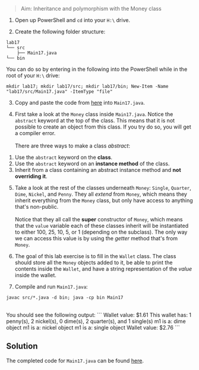 > Aim: Inheritance and polymorphism with the Money class

1. Open up PowerShell and `cd` into your `H:\` drive.

2. Create the following folder structure:
```
lab17
└── src
    ├── Main17.java
└── bin
```
You can do so by entering in the following into the PowerShell while in the root of your `H:\` drive:
```
mkdir lab17; mkdir lab17/src; mkdir lab17/bin; New-Item -Name "lab17/src/Main17.java" -ItemType "file"
```

3. Copy and paste the code from <a href="/Misc/TODO/Main17.java" target="_blank">here</a> into `Main17.java`.

4. First take a look at the `Money` class inside `Main17.java`. Notice the `abstract` keyword at the top of the class. This means that it is not possible to create an object from this class. If you try do so, you will get a compiler error. 
<br><br>
There are three ways to make a class *abstract*:<br>
1) Use the `abstract` keyword on the **class**.<br>
2) Use the `abstract` keyword on an **instance method** of the class.<br> 
3) Inherit from a class containing an abstract instance method and **not overriding it**.

5. Take a look at the rest of the classes underneath `Money`: `Single`, `Quarter`, `Dime`, `Nickel`, and `Penny`. They all *extend* from `Money`, which means they inherit everything from the `Money` class, but only have access to anything that's non-public.<br><br>
Notice that they all call the **super** constructor of `Money`, which means that the `value` variable each of these classes inherit will be instantiated to either 100, 25, 10, 5, or 1 (depending on the subclass). The only way we can access this value is by using the *getter* method that's from `Money`.

6. The goal of this lab exercise is to fill in the `Wallet` class. The class should store all the `Money` objects added to it, be able to print the contents inside the `Wallet`, and have a string representation of the *value* inside the wallet.

7. Compile and run `Main17.java`:
```
javac src/*.java -d bin; java -cp bin Main17
```
<br>
You should see the following output:
```
Wallet value: $1.61
This wallet has: 1 penny(s), 2 nickel(s), 0 dime(s), 2 quarter(s), and 1 single(s)
m1 is a: dime object
m1 is a: nickel object
m1 is a: single object
Wallet value: $2.76
```

## Solution
The completed code for `Main17.java` can be found <a href="/Misc/Solutions/Main17.java" target="_blank">here</a>.
